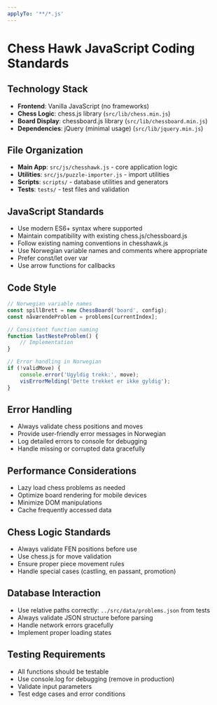 ```yaml
---
applyTo: '**/*.js'
---
```


# Chess Hawk JavaScript Coding Standards

## Technology Stack
- **Frontend**: Vanilla JavaScript (no frameworks)
- **Chess Logic**: chess.js library (`src/lib/chess.min.js`)
- **Board Display**: chessboard.js library (`src/lib/chessboard.min.js`)
- **Dependencies**: jQuery (minimal usage) (`src/lib/jquery.min.js`)

## File Organization
- **Main App**: `src/js/chesshawk.js` - core application logic
- **Utilities**: `src/js/puzzle-importer.js` - import utilities
- **Scripts**: `scripts/` - database utilities and generators
- **Tests**: `tests/` - test files and validation

## JavaScript Standards
- Use modern ES6+ syntax where supported
- Maintain compatibility with existing chess.js/chessboard.js
- Follow existing naming conventions in chesshawk.js
- Use Norwegian variable names and comments where appropriate
- Prefer const/let over var
- Use arrow functions for callbacks

## Code Style
```javascript
// Norwegian variable names
const spillBrett = new ChessBoard('board', config);
const nåværendeProblem = problems[currentIndex];

// Consistent function naming
function lastNesteProblem() {
    // Implementation
}

// Error handling in Norwegian
if (!validMove) {
    console.error('Ugyldig trekk:', move);
    visErrorMelding('Dette trekket er ikke gyldig');
}
```

## Error Handling
- Always validate chess positions and moves
- Provide user-friendly error messages in Norwegian
- Log detailed errors to console for debugging
- Handle missing or corrupted data gracefully

## Performance Considerations
- Lazy load chess problems as needed
- Optimize board rendering for mobile devices
- Minimize DOM manipulations
- Cache frequently accessed data

## Chess Logic Standards
- Always validate FEN positions before use
- Use chess.js for move validation
- Ensure proper piece movement rules
- Handle special cases (castling, en passant, promotion)

## Database Interaction
- Use relative paths correctly: `../src/data/problems.json` from tests
- Always validate JSON structure before parsing
- Handle network errors gracefully
- Implement proper loading states

## Testing Requirements
- All functions should be testable
- Use console.log for debugging (remove in production)
- Validate input parameters
- Test edge cases and error conditions
